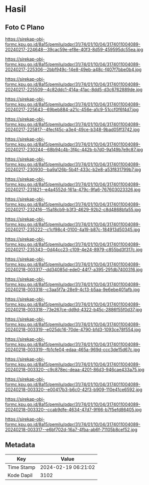 # Hasil

## Foto C Plano

https://sirekap-obj-formc.kpu.go.id/8a15/pemilu/pdpr/31/74/01/10/04/3174011004089-20240217-224648--39cac59e-ef8e-40f3-8d59-459595dc55ea.jpg

https://sirekap-obj-formc.kpu.go.id/8a15/pemilu/pdpr/31/74/01/10/04/3174011004089-20240217-225306--2bbf949c-14e8-49eb-a48c-f407f7bbe0b4.jpg

https://sirekap-obj-formc.kpu.go.id/8a15/pemilu/pdpr/31/74/01/10/04/3174011004089-20240217-225509--4c82ddc1-414a-41ac-8dd5-d3c6762889de.jpg

https://sirekap-obj-formc.kpu.go.id/8a15/pemilu/pdpr/31/74/01/10/04/3174011004089-20240217-225643--69beb884-a21c-456e-a1c9-51ccf0f6f4d7.jpg

https://sirekap-obj-formc.kpu.go.id/8a15/pemilu/pdpr/31/74/01/10/04/3174011004089-20240217-225817--4fecf45c-a3e4-49ce-b348-9bad05ff3742.jpg

https://sirekap-obj-formc.kpu.go.id/8a15/pemilu/pdpr/31/74/01/10/04/3174011004089-20240217-230244--68b94c4b-3f4c-442b-b7d0-9a149b7e9c87.jpg

https://sirekap-obj-formc.kpu.go.id/8a15/pemilu/pdpr/31/74/01/10/04/3174011004089-20240217-230930--ba9a126b-5b4f-433c-b2e8-a53f831799b7.jpg

https://sirekap-obj-formc.kpu.go.id/8a15/pemilu/pdpr/31/74/01/10/04/3174011004089-20240217-231821--e4a4552d-161a-479c-9fa6-767603023326.jpg

https://sirekap-obj-formc.kpu.go.id/8a15/pemilu/pdpr/31/74/01/10/04/3174011004089-20240217-232416--15a18cb9-b3f3-4629-92b2-c8d4868bfa55.jpg

https://sirekap-obj-formc.kpu.go.id/8a15/pemilu/pdpr/31/74/01/10/04/3174011004089-20240217-235222--c1cf98c4-0100-4a19-b87c-184913d50345.jpg

https://sirekap-obj-formc.kpu.go.id/8a15/pemilu/pdpr/31/74/01/10/04/3174011004089-20240217-235343--0d44cc23-c109-4e24-8979-c855bd3f317c.jpg

https://sirekap-obj-formc.kpu.go.id/8a15/pemilu/pdpr/31/74/01/10/04/3174011004089-20240218-003317--dd34085d-ede0-44f7-a395-291db7400316.jpg

https://sirekap-obj-formc.kpu.go.id/8a15/pemilu/pdpr/31/74/01/10/04/3174011004089-20240218-003318--c3aa5f7a-28e9-4c13-b5aa-9e6ebe401afb.jpg

https://sirekap-obj-formc.kpu.go.id/8a15/pemilu/pdpr/31/74/01/10/04/3174011004089-20240218-003318--73e267ce-dd9d-4322-b45c-2886f55f0d37.jpg

https://sirekap-obj-formc.kpu.go.id/8a15/pemilu/pdpr/31/74/01/10/04/3174011004089-20240218-003319--e025dc16-70de-4790-bfd3-1093ce78f554.jpg

https://sirekap-obj-formc.kpu.go.id/8a15/pemilu/pdpr/31/74/01/10/04/3174011004089-20240218-003319--fb1cfe04-edaa-465a-969d-ccc3de15d67c.jpg

https://sirekap-obj-formc.kpu.go.id/8a15/pemilu/pdpr/31/74/01/10/04/3174011004089-20240218-003320--c9c878ec-deaa-4201-86d3-946cae433a75.jpg

https://sirekap-obj-formc.kpu.go.id/8a15/pemilu/pdpr/31/74/01/10/04/3174011004089-20240218-003320--e00417b3-b6c0-42f3-b909-110e41ce6592.jpg

https://sirekap-obj-formc.kpu.go.id/8a15/pemilu/pdpr/31/74/01/10/04/3174011004089-20240218-003320--ccab9dfe-4634-47d7-9f66-b7f5efd86405.jpg

https://sirekap-obj-formc.kpu.go.id/8a15/pemilu/pdpr/31/74/01/10/04/3174011004089-20240218-003317--e6bf702d-16a7-4fba-ab6f-71105b8cef52.jpg


## Metadata

| Key        | Value               |
| ---------- | ------------------- |
| Time Stamp | 2024-02-19 06:21:02 |
| Kode Dapil | 3102                |



